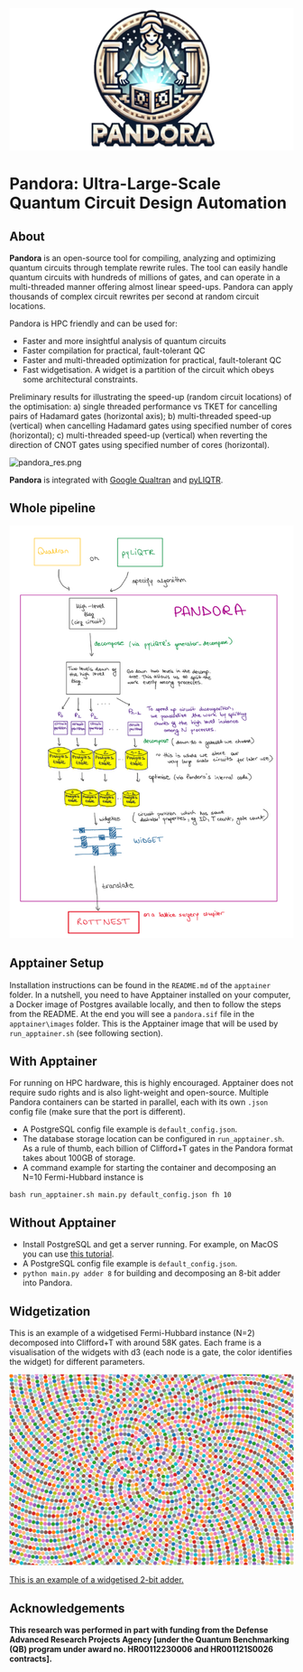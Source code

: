 ![Logo](pandoraos_logo_resized.png)

# Pandora: Ultra-Large-Scale Quantum Circuit Design Automation

## About
**Pandora** is an open-source tool for compiling, analyzing and optimizing quantum circuits through template rewrite rules. 
The tool can easily handle quantum circuits with hundreds of millions of gates, and can operate in a multi-threaded manner 
offering almost linear speed-ups. Pandora can apply thousands of complex circuit rewrites per second at random circuit locations.

Pandora is HPC friendly and can be used for:
* Faster and more insightful analysis of quantum circuits
* Faster compilation for practical, fault-tolerant QC
* Faster and multi-threaded optimization for practical, fault-tolerant QC
* Fast widgetisation. A widget is a partition of the circuit which obeys some architectural constraints.

Preliminary results for illustrating the speed-up (random circuit locations) of the optimisation: 
a) single threaded performance vs TKET for cancelling pairs of Hadamard gates (horizontal axis); 
b) multi-threaded speed-up (vertical) when cancelling Hadamard gates using specified number of cores (horizontal); 
c) multi-threaded speed-up (vertical) when reverting the direction of CNOT gates using specified number of cores (horizontal).

![pandora_res.png](pandora_res.png)

**Pandora** is integrated with <a href="https://github.com/quantumlib/Qualtran" target=_blank>Google Qualtran</a> and <a href="https://github.com/isi-usc-edu/pyLIQTR" target=_blank>pyLIQTR</a>.

## Whole pipeline

![pipeline.jpg](pipeline.jpg)

## Apptainer Setup
Installation instructions can be found in the `README.md` of the `apptainer` folder. In a nutshell, you need to have
Apptainer installed on your computer, a Docker image of Postgres available locally, and then to follow the 
steps from the README. At the end you will see a `pandora.sif` file in the `apptainer\images` folder. This is the
Apptainer image that will be used by `run_apptainer.sh` (see following section).

## With Apptainer 
For running on HPC hardware, this is highly encouraged. Apptainer does not require sudo rights and is also light-weight and open-source.
Multiple Pandora containers can be started in parallel, each with its own `.json` config file (make sure that the port is different). 

* A PostgreSQL config file example is `default_config.json`.
* The database storage location can be configured in `run_apptainer.sh`. As a rule of thumb, each billion of Clifford+T 
gates in the Pandora format takes about 100GB of storage.
* A command example for starting the container and decomposing an N=10 Fermi-Hubbard instance is
```
bash run_apptainer.sh main.py default_config.json fh 10
```

## Without Apptainer
* Install PostgreSQL and get a server running. For example, on MacOS you can use [this tutorial](https://www.atlassian.com/data/sql/how-to-start-a-postgresql-server-on-mac-os-x).
* A PostgreSQL config file example is `default_config.json`. 
* `python main.py adder 8` for building and decomposing an 8-bit adder into Pandora.

## Widgetization
This is an example of a widgetised Fermi-Hubbard instance (N=2) decomposed into Clifford+T with around 58K gates.
Each frame is a visualisation of the widgets with d3 (each node is a gate, the color identifies the widget) for different parameters.

![fh2.gif](fh2.gif)

<a href="./vis/index.html" target=_blank>This is an example of a widgetised 2-bit adder.</a>

## Acknowledgements
**This research was performed in part with funding from the Defense Advanced Research Projects Agency [under the Quantum Benchmarking
(QB) program under award no. HR00112230006 and HR001121S0026 contracts].**
